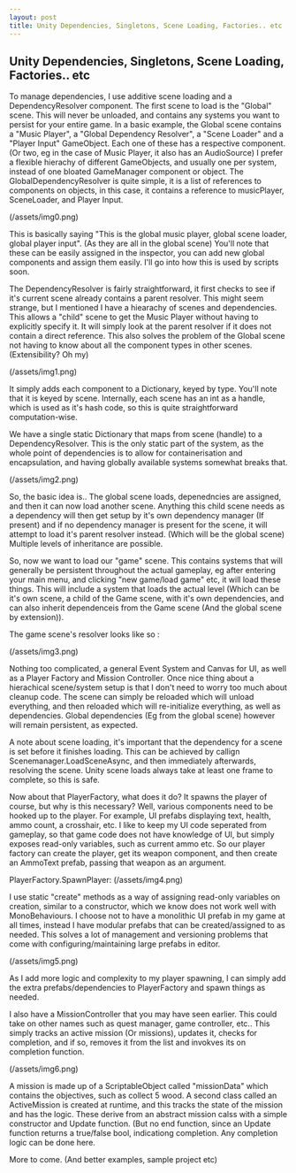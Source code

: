 ```yaml
---
layout: post
title: Unity Dependencies, Singletons, Scene Loading, Factories.. etc
---
```


## Unity Dependencies, Singletons, Scene Loading, Factories.. etc

To manage dependencies, I use additive scene loading and a DependencyResolver component. The first scene to load is the "Global" scene. This will never be unloaded, and contains any systems you want to persist for your entire game. In a basic example, the Global scene contains a "Music Player", a "Global Dependency Resolver", a "Scene Loader" and a "Player Input" GameObject. Each one of these has a respective component. (Or two, eg in the case of Music Player, it also has an AudioSource) I prefer a flexible hierachy of different GameObjects, and usually one per system, instead of one bloated GameManager component or object. The GlobalDependencyResolver is quite simple, it is a list of references to components on objects, in this case, it contains a reference to musicPlayer, SceneLoader, and Player Input.

(/assets/img0.png)

This is basically saying "This is the global music player, global scene loader, global player input". (As they are all in the global scene) You'll note that these can be easily assigned in the inspector, you can add new global components and assign them easily. I'll go into how this is used by scripts soon.

The DependencyResolver is fairly straightforward, it first checks to see if it's current scene already contains a parent resolver. This might seem strange, but I mentioned I have a hiearachy of scenes and dependencies. This allows a "child" scene to get the Music Player without having to explicitly specify it. It will simply look at the parent resolver if it does not contain a direct reference. This also solves the problem of the Global scene not having to know about all the component types in other scenes. (Extensibility? Oh my)

(/assets/img1.png)

It simply adds each component to a Dictionary, keyed by type. You'll note that it is keyed by scene. Internally, each scene has an int as a handle, which is used as it's hash code, so this is quite straightforward  computation-wise. 

We have a single static Dictionary that maps from scene (handle) to a DependencyResolver. This is the only static part of the system, as the whole point of dependencies is to allow for containerisation and encapsulation, and having globally available systems somewhat breaks that.

(/assets/img2.png)

So, the basic idea is.. The global scene loads, depenedncies are assigned, and then it can now load another scene. Anything this child scene needs as a dependency will then get setup by it's own dependency manager (If present) and if no dependency manager is present for the scene, it will attempt to load it's parent resolver instead. (Which will be the global scene) Multiple levels of inheritance are possible.

So, now we want to load our "game" scene. This contains systems that will generally be persistent throughout the actual gameplay, eg after entering your main menu, and clicking "new game/load game" etc, it will load these things. This will include a system that loads the actual level (Which can be it's own scene, a child of the Game scene, with it's own dependencies, and can also inherit dependenceis from the Game scene (And the global scene by extension)).

The game scene's resolver looks like so :

(/assets/img3.png)

Nothing too complicated, a general Event System and Canvas for UI, as well as a Player Factory and Mission Controller. Once nice thing about a hierachical scene/system setup is that I don't need to worry too much about cleanup code. The scene can simply be reloaded which will unload everything, and then reloaded which will re-initialize everything, as well as dependencies. Global dependencies (Eg from the global scene) however will remain persistent, as expected.

A note about scene loading, it's important that the dependency for a scene is set before it finishes loading. This can be achieved by callign Scenemanager.LoadSceneAsync, and then immediately afterwards, resolving the scene. Unity scene loads always take at least one frame to complete, so this is safe.

Now about that PlayerFactory, what does it do? It spawns the player of course, but why is this necessary? Well, various components need to be hooked up to the player. For example, UI prefabs displaying text, health, ammo count, a crosshair, etc. I like to keep my UI code seperated from gameplay, so that game code does not have knowledge of UI, but simply exposes read-only variables, such as current ammo etc. So our player factory can create the player, get its weapon component, and then create an AmmoText prefab, passing that weapon as an argument. 

PlayerFactory.SpawnPlayer:
(/assets/img4.png)

I use static "create" methods as a way of assigning read-only variables on creation, similar to a constructor, which we know does not work well with MonoBehaviours. I choose not to have a monolithic UI prefab in my game at all times, instead I have modular prefabs that can be created/assigned to as needed. This solves a lot of management and versioning problems that come with configuring/maintaining large prefabs in editor.

(/assets/img5.png)

As I add more logic and complexity to my player spawning, I can simply add the extra prefabs/dependencies to PlayerFactory and spawn things as needed.

I also have a MissionController that you may have seen earlier. This could take on other names such as quest manager, game controller, etc.. This simply tracks an active mission (Or missions), updates it, checks for completion, and if so, removes it from the list and invokves its on completion function.

(/assets/img6.png)

A mission is made up of a ScriptableObject called "missionData" which contains the objectives, such as collect 5 wood. A second class called an ActiveMission is created at runtime, and this tracks the state of the mission and has the logic. These derive from an abstract mission calss with a simple constructor and Update function. (But no end function, since an Update function returns a true/false bool, indicationg completion. Any completion logic can be done here.

More to come. (And better examples, sample project etc)
